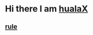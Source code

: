# Hi there I am [hualaX](https://www.github.com/hualaX)

##  [rule](https://www.github.com/hualaX/ios/tree/main/rule)


